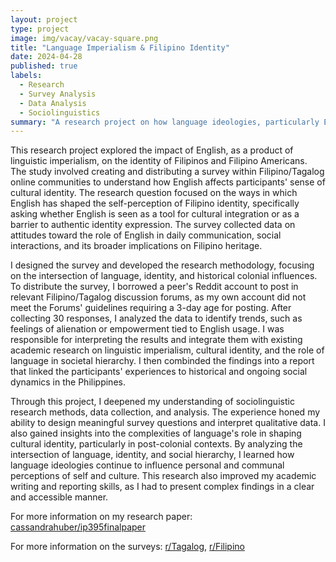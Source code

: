 ```yaml
---
layout: project
type: project
image: img/vacay/vacay-square.png
title: "Language Imperialism & Filipino Identity"
date: 2024-04-28
published: true
labels:
  - Research
  - Survey Analysis
  - Data Analysis
  - Sociolinguistics
summary: "A research project on how language ideologies, particularly English and Tagalog, influence Filipino identity among Filipino Americans, completed for my IP 394 class."
---
```

This research project explored the impact of English, as a product of linguistic imperialism, on the identity of Filipinos and Filipino Americans. The study involved creating and distributing a survey within Filipino/Tagalog online communities to understand how English affects participants' sense of cultural identity. The research question focused on the ways in which English has shaped the self-perception of Filipino identity, specifically asking whether English is seen as a tool for cultural integration or as a barrier to authentic identity expression. The survey collected data on attitudes toward the role of English in daily communication, social interactions, and its broader implications on Filipino heritage.

I designed the survey and developed the research methodology, focusing on the intersection of language, identity, and historical colonial influences. To distribute the survey, I borrowed a peer's Reddit account to post in relevant Filipino/Tagalog discussion forums, as my own account did not meet the Forums' guidelines requiring a 3-day age for posting. After collecting 30 responses, I analyzed the data to identify trends, such as feelings of alienation or empowerment tied to English usage. I was responsible for interpreting the results and integrate them with existing academic research on linguistic imperialism, cultural identity, and the role of language in societal hierarchy. I then combinded the findings into a report that linked the participants' experiences to historical and ongoing social dynamics in the Philippines.

Through this project, I deepened my understanding of sociolinguistic research methods, data collection, and analysis. The experience honed my ability to design meaningful survey questions and interpret qualitative data. I also gained insights into the complexities of language's role in shaping cultural identity, particularly in post-colonial contexts. By analyzing the intersection of language, identity, and social hierarchy, I learned how language ideologies continue to influence personal and communal perceptions of self and culture. This research also improved my academic writing and reporting skills, as I had to present complex findings in a clear and accessible manner.

For more information on my research paper: <a href="https://github.com/cassandrahuber/ip395finalpaper/tree/main"><i class="large github icon "></i>cassandrahuber/ip395finalpaper</a>

For more information on the surveys: 
<a href="https://www.reddit.com/r/Tagalog/comments/1cbtaeu/linguistic_imperialism_effects_on_filipino/">r/Tagalog</a>,
<a href="https://www.reddit.com/r/Filipino/comments/1cbtcaw/linguistic_imperialism_effects_on_filipino/">r/Filipino</a>
